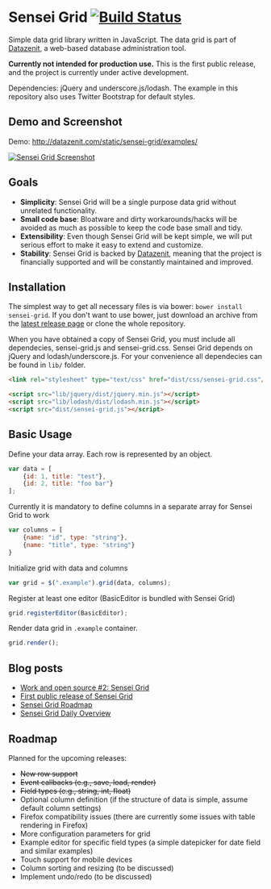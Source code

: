 # Sensei Grid [![Build Status](https://travis-ci.org/datazenit/sensei-grid.svg?branch=master)](https://travis-ci.org/datazenit/sensei-grid)

Simple data grid library written in JavaScript. The data grid is part of [Datazenit](http://datazenit.com), a web-based database administration tool.

**Currently not intended for production use.** This is the first public release, and the project is currently under active development.

Dependencies: jQuery and underscore.js/lodash. The example in this repository also uses Twitter Bootstrap for default styles.

## Demo and Screenshot

Demo: http://datazenit.com/static/sensei-grid/examples/

[![Sensei Grid Screenshot](http://lauris.github.io/images/blog/sensei-grid-screenshot.png)](http://datazenit.com/static/sensei-grid/examples/)

## Goals

* **Simplicity**: Sensei Grid will be a single purpose data grid without unrelated functionality.
* **Small code base**: Bloatware and dirty workarounds/hacks will be avoided as much as possible to keep the code base small and tidy.
* **Extensibility**: Even though Sensei Grid will be kept simple, we will put serious effort to make it easy to extend and customize.
* **Stability**: Sensei Grid is backed by [Datazenit](http://datazenit.com), meaning that the project is financially supported and will be constantly maintained and improved.

## Installation

The simplest way to get all necessary files is via bower: ``bower install sensei-grid``. 
If you don't want to use bower, just download an archive from the [latest release page](https://github.com/datazenit/sensei-grid/releases) or clone the whole repository.
 
When you have obtained a copy of Sensei Grid, you must include all dependecies, sensei-grid.js and sensei-grid.css.
Sensei Grid depends on jQuery and lodash/underscore.js. For your convenience all dependecies can be found in ``lib/`` folder.

```html
<link rel="stylesheet" type="text/css" href="dist/css/sensei-grid.css"/>

<script src="lib/jquery/dist/jquery.min.js"></script>
<script src="lib/lodash/dist/lodash.min.js"></script>
<script src="dist/sensei-grid.js"></script>
```


## Basic Usage

Define your data array. Each row is represented by an object.

```js
var data = [
    {id: 1, title: "test"},
    {id: 2, title: "foo bar"}
];
```

Currently it is mandatory to define columns in a separate array for Sensei Grid to work

```js
var columns = [
    {name: "id", type: "string"},
    {name: "title", type: "string"}
}
```

Initialize grid with data and columns

```js
var grid = $(".example").grid(data, columns);
```

Register at least one editor (BasicEditor is bundled with Sensei Grid)

```js
grid.registerEditor(BasicEditor);
```

Render data grid in ``.example`` container.

```js
grid.render();
```

## Blog posts

* [Work and open source #2: Sensei Grid](http://lauris.github.io/datazenit/2014/08/29/open-source-work-2-sensei-grid/)
* [First public release of Sensei Grid](http://lauris.github.io/development/2014/09/03/first-public-release-sensei-grid/)
* [Sensei Grid Roadmap](http://lauris.github.io/development/2014/09/04/sensei-grid-roadmap/)
* [Sensei Grid Daily Overview](http://lauris.github.io/development/2014/09/05/sensei-grid-daily-overview/)

## Roadmap

Planned for the upcoming releases:

* ~~New row support~~
* ~~Event callbacks (e.g., save, load, render)~~
* ~~Field types (e.g., string, int, float)~~
* Optional column definition (if the structure of data is simple, assume default column settings)
* Firefox compatibility issues (there are currently some issues with table rendering in Firefox)
* More configuration parameters for grid
* Example editor for specific field types (a simple datepicker for date field and similar examples)
* Touch support for mobile devices
* Column sorting and resizing (to be discussed)
* Implement undo/redo (to be discussed)
